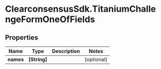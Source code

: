 # ClearconsensusSdk.TitaniumChallengeFormOneOfFields

## Properties

Name | Type | Description | Notes
------------ | ------------- | ------------- | -------------
**names** | **[String]** |  | [optional] 



